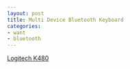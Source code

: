 ```yaml
---
layout: post
title: Multi Device Bluetooth Keyboard
categories:
- want
- bluetooth
---
```


[Logitech K480](http://www.logitech.com/en-us/product/multi-device-keyboard-k480?WT.ac=HPB1-CTA1-k480)